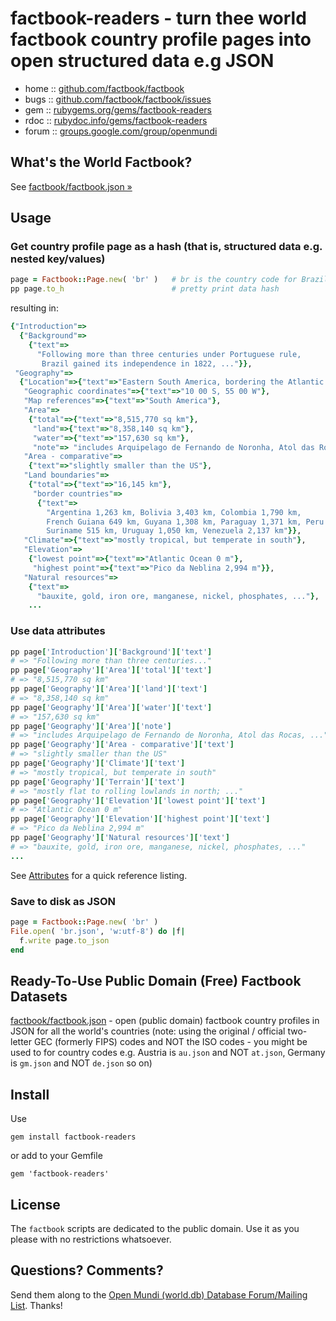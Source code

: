 # factbook-readers - turn thee world factbook country profile pages into open structured data e.g JSON

* home  :: [github.com/factbook/factbook](https://github.com/factbook/factbook)
* bugs  :: [github.com/factbook/factbook/issues](https://github.com/factbook/factbook/issues)
* gem   :: [rubygems.org/gems/factbook-readers](https://rubygems.org/gems/factbook-readers)
* rdoc  :: [rubydoc.info/gems/factbook-readers](http://rubydoc.info/gems/factbook-readers)
* forum :: [groups.google.com/group/openmundi](https://groups.google.com/group/openmundi)


## What's the World Factbook?

See [factbook/factbook.json »](https://github.com/factbook/factbook.json)



## Usage

### Get country profile page as a hash (that is, structured data e.g. nested key/values)

```ruby
page = Factbook::Page.new( 'br' )   # br is the country code for Brazil
pp page.to_h                        # pretty print data hash
```

resulting in:

```ruby
{"Introduction"=>
  {"Background"=>
    {"text"=>
      "Following more than three centuries under Portuguese rule,
       Brazil gained its independence in 1822, ..."}},
 "Geography"=>
  {"Location"=>{"text"=>"Eastern South America, bordering the Atlantic Ocean"},
   "Geographic coordinates"=>{"text"=>"10 00 S, 55 00 W"},
   "Map references"=>{"text"=>"South America"},
   "Area"=>
    {"total"=>{"text"=>"8,515,770 sq km"},
     "land"=>{"text"=>"8,358,140 sq km"},
     "water"=>{"text"=>"157,630 sq km"},
     "note"=> "includes Arquipelago de Fernando de Noronha, Atol das Rocas, ..."},
   "Area - comparative"=>
    {"text"=>"slightly smaller than the US"},
   "Land boundaries"=>
    {"total"=>{"text"=>"16,145 km"},
     "border countries"=>
      {"text"=>
        "Argentina 1,263 km, Bolivia 3,403 km, Colombia 1,790 km,
        French Guiana 649 km, Guyana 1,308 km, Paraguay 1,371 km, Peru 2,659 km,
        Suriname 515 km, Uruguay 1,050 km, Venezuela 2,137 km"}},
   "Climate"=>{"text"=>"mostly tropical, but temperate in south"},
   "Elevation"=>
    {"lowest point"=>{"text"=>"Atlantic Ocean 0 m"},
     "highest point"=>{"text"=>"Pico da Neblina 2,994 m"}},
   "Natural resources"=>
    {"text"=>
      "bauxite, gold, iron ore, manganese, nickel, phosphates, ..."},
    ...
```

### Use data attributes

```ruby
pp page['Introduction']['Background']['text']
# => "Following more than three centuries..."
pp page['Geography']['Area']['total']['text']
# => "8,515,770 sq km"
pp page['Geography']['Area']['land']['text']
# => "8,358,140 sq km"
pp page['Geography']['Area']['water']['text']
# => "157,630 sq km"
pp page['Geography']['Area']['note']
# => "includes Arquipelago de Fernando de Noronha, Atol das Rocas, ..."
pp page['Geography']['Area - comparative']['text']
# => "slightly smaller than the US"
pp page['Geography']['Climate']['text']
# => "mostly tropical, but temperate in south"
pp page['Geography']['Terrain']['text']
# => "mostly flat to rolling lowlands in north; ..."
pp page['Geography']['Elevation']['lowest point']['text']
# => "Atlantic Ocean 0 m"
pp page['Geography']['Elevation']['highest point']['text']
# => "Pico da Neblina 2,994 m"
pp page['Geography']['Natural resources']['text']
# => "bauxite, gold, iron ore, manganese, nickel, phosphates, ..."
...
```

See [Attributes](../ATTRIBUTES.md) for a quick reference listing.


### Save to disk as JSON

```ruby
page = Factbook::Page.new( 'br' )
File.open( 'br.json', 'w:utf-8') do |f|
  f.write page.to_json
end
```





## Ready-To-Use Public Domain (Free) Factbook Datasets

[factbook/factbook.json](https://github.com/factbook/factbook.json) - open (public domain)
factbook country profiles in JSON for all the world's countries (note: using the original
/ official two-letter GEC (formerly FIPS) codes and NOT the ISO codes - you might be used to for country codes e.g. Austria is `au.json` and NOT `at.json`,
Germany is `gm.json` and NOT `de.json` so on)



## Install

Use

    gem install factbook-readers

or add to your Gemfile

    gem 'factbook-readers'



## License

The `factbook` scripts are dedicated to the public domain.
Use it as you please with no restrictions whatsoever.


## Questions? Comments?

Send them along to the [Open Mundi (world.db) Database Forum/Mailing List](http://groups.google.com/group/openmundi).
Thanks!
